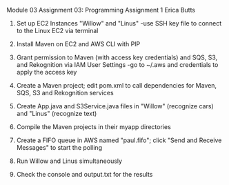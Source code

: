 Module 03 Assignment 03: Programming Assignment 1
Erica Butts

1. Set up EC2 Instances "Willow" and "Linus"
-use SSH key file to connect to the Linux EC2 via terminal

2. Install Maven on EC2 and AWS CLI with PIP

3. Grant permission to Maven (with access key credentials) and SQS, S3, and Rekognition via IAM User Settings
-go to ~/.aws and credentials to apply the access key

4. Create a Maven project; edit pom.xml to call dependencies for Maven, SQS, S3 and Rekognition services

5. Create App.java and S3Service.java files in "Willow" (recognize cars) and "Linus" (recognize text)

6. Compile the Maven projects in their myapp directories

7. Create a FIFO queue in AWS named "paul.fifo"; click "Send and Receive Messages" to start the polling

8. Run Willow and Linus simultaneously

9. Check the console and output.txt for the results
